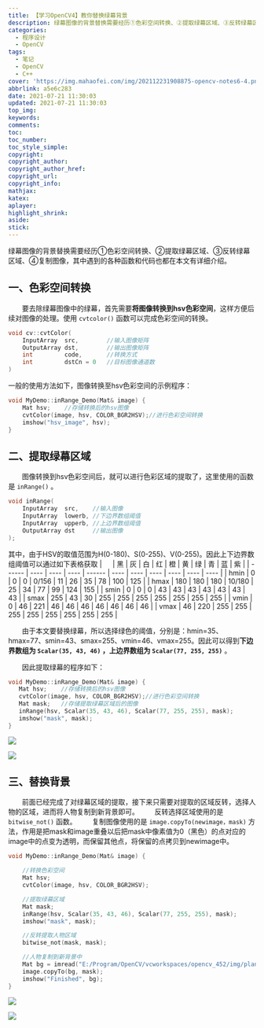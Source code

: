 ```yaml
---
title: 【学习OpenCV4】教你替换绿幕背景
description: 绿幕图像的背景替换需要经历①色彩空间转换、②提取绿幕区域、③反转绿幕区域、④复制图像，其中遇到的各种函数和代码也都在本文有详细介绍。
categories:
  - 程序设计
  - OpenCV
tags:
  - 笔记
  - OpenCV
  - C++
cover: 'https://img.mahaofei.com/img/202112231908875-opencv-notes6-4.png'
abbrlink: a5e6c283
date: 2021-07-21 11:30:03
updated: 2021-07-21 11:30:03
top_img:
keywords:
comments:
toc:
toc_number:
toc_style_simple:
copyright:
copyright_author:
copyright_author_href:
copyright_url:
copyright_info:
mathjax:
katex:
aplayer:
highlight_shrink:
aside:
stick:
---
```


绿幕图像的背景替换需要经历①色彩空间转换、②提取绿幕区域、③反转绿幕区域、④复制图像，其中遇到的各种函数和代码也都在本文有详细介绍。
## 一、色彩空间转换
&emsp;&emsp;要去除绿幕图像中的绿幕，首先需要**将图像转换到hsv色彩空间**，这样方便后续对图像的处理。使用 `cvtcolor()` 函数可以完成色彩空间的转换。
```cpp
void cv::cvtColor(
	InputArray 	src,		//输入图像矩阵
	OutputArray dst,		//输出图像矩阵
	int 		code,		//转换方式
	int 		dstCn = 0	//目标图像通道数
)	
```


一般的使用方法如下，图像转换至hsv色彩空间的示例程序：
```cpp
void MyDemo::inRange_Demo(Mat& image) {
	Mat hsv;	//存储转换后的hsv图像
	cvtColor(image, hsv, COLOR_BGR2HSV);//进行色彩空间转换
	imshow("hsv_image", hsv);
}
```

## 二、提取绿幕区域

&emsp;&emsp;图像转换到hsv色彩空间后，就可以进行色彩区域的提取了，这里使用的函数是 `inRange()` 。
```cpp
void inRange(
	InputArray 	src,	//输入图像
	InputArray	lowerb,	//下边界数组阈值
	InputArray	upperb,	//上边界数组阈值
	OutputArray dst		//输出图像
);
```

其中，由于HSV的取值范围为H(0-180)、S(0-255)、V(0-255)。因此上下边界数组阈值可以通过如下表格获取
| &emsp; | 黑   | 灰   | 白   | 红     | 橙   | 黄   | 绿   | 青   | 蓝   | 紫   |
| ------ | ---- | ---- | ---- | ------ | ---- | ---- | ---- | ---- | ---- | ---- |
| hmin   | 0    | 0    | 0    | 0/156  | 11   | 26   | 35   | 78   | 100  | 125  |
| hmax   | 180  | 180  | 180  | 10/180 | 25   | 34   | 77   | 99   | 124  | 155  |
| smin   | 0    | 0    | 0    | 43     | 43   | 43   | 43   | 43   | 43   | 43   |
| smax   | 255  | 43   | 30   | 255    | 255  | 255  | 255  | 255  | 255  | 255  |
| vmin   | 0    | 46   | 221  | 46     | 46   | 46   | 46   | 46   | 46   | 46   |
| vmax   | 46   | 220  | 255  | 255    | 255  | 255  | 255  | 255  | 255  | 255  |

 &emsp;&emsp;由于本文要替换绿幕，所以选择绿色的阈值，分别是：hmin=35、hmax=77、smin=43、smax=255、vmin=46、vmax=255。因此可以得到**下边界数组为 `Scalar(35, 43, 46)` ，上边界数组为 `Scalar(77, 255, 255)`** 。

 &emsp;&emsp;因此提取绿幕的程序如下：
 ```cpp
 void MyDemo::inRange_Demo(Mat& image) {
	Mat hsv;	//存储转换后的hsv图像
	cvtColor(image, hsv, COLOR_BGR2HSV);//进行色彩空间转换
	Mat mask;	//存储提取绿幕区域后的图像
	inRange(hsv, Scalar(35, 43, 46), Scalar(77, 255, 255), mask);
	imshow("mask", mask);
}
 ```

![](https://img.mahaofei.com/img/202112231907880-opencv-notes6-1.png)



![](https://img.mahaofei.com/img/202112231907662-opencv-notes6-2.png)




## 三、替换背景
&emsp;&emsp;前面已经完成了对绿幕区域的提取，接下来只需要对提取的区域反转，选择人物的区域，进而将人物复制到新背景即可。
&emsp;&emsp;反转选择区域使用的是 `bitwise_not()` 函数。
&emsp;&emsp;复制图像使用的是 `image.copyTo(newimage，mask)` 方法，作用是把mask和image重叠以后把mask中像素值为0（黑色）的点对应的image中的点变为透明，而保留其他点，将保留的点拷贝到newimage中。

```cpp
void MyDemo::inRange_Demo(Mat& image) {

	//转换色彩空间
	Mat hsv;
	cvtColor(image, hsv, COLOR_BGR2HSV);

	//提取绿幕区域
	Mat mask;
	inRange(hsv, Scalar(35, 43, 46), Scalar(77, 255, 255), mask);
	imshow("mask", mask);

	//反转提取人物区域	
	bitwise_not(mask, mask);

	//人物复制到新背景中
	Mat bg = imread("E:/Program/OpenCV/vcworkspaces/opencv_452/img/plantbg.jpg");//背景图片
	image.copyTo(bg, mask);
	imshow("Finished", bg);
}
```
![](https://img.mahaofei.com/img/202112231908540-opencv-notes6-3.png)



![](https://img.mahaofei.com/img/202112231908875-opencv-notes6-4.png)